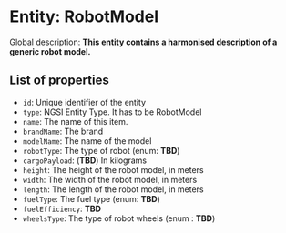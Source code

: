 Entity: RobotModel  
================
  
Global description: **This entity contains a harmonised description of a generic robot model.**  

## List of properties  


- `id`: Unique identifier of the entity  
- `type`: NGSI Entity Type. It has to be RobotModel  
- `name`: The name of this item.  
- `brandName`: The brand
- `modelName`: The name of the model
- `robotType`: The type of robot (enum: **TBD**)
- `cargoPayload`: (**TBD**) In kilograms
- `height`: The height of the robot model, in meters
- `width`: The width of the robot model, in meters
- `length`: The length of the robot model, in meters
- `fuelType`: The fuel type (enum: **TBD**)
- `fuelEfficiency`: **TBD**
- `wheelsType`: The type of robot wheels (enum : **TBD**)